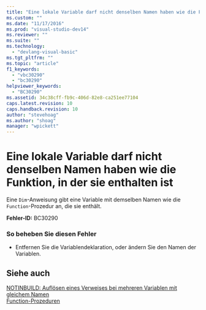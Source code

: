 ```yaml
---
title: "Eine lokale Variable darf nicht denselben Namen haben wie die Funktion, in der sie enthalten ist | Microsoft Docs"
ms.custom: ""
ms.date: "11/17/2016"
ms.prod: "visual-studio-dev14"
ms.reviewer: ""
ms.suite: ""
ms.technology: 
  - "devlang-visual-basic"
ms.tgt_pltfrm: ""
ms.topic: "article"
f1_keywords: 
  - "vbc30290"
  - "bc30290"
helpviewer_keywords: 
  - "BC30290"
ms.assetid: 34c38cff-fb9c-406d-82e8-ca251ee77104
caps.latest.revision: 10
caps.handback.revision: 10
author: "stevehoag"
ms.author: "shoag"
manager: "wpickett"
---
```

# Eine lokale Variable darf nicht denselben Namen haben wie die Funktion, in der sie enthalten ist
Eine `Dim`\-Anweisung gibt eine Variable mit demselben Namen wie die `Function`\-Prozedur an, die sie enthält.  
  
 **Fehler\-ID:** BC30290  
  
### So beheben Sie diesen Fehler  
  
-   Entfernen Sie die Variablendeklaration, oder ändern Sie den Namen der Variablen.  
  
## Siehe auch  
 [NOTINBUILD: Auflösen eines Verweises bei mehreren Variablen mit gleichem Namen](http://msdn.microsoft.com/de-de/9601e39f-1911-44e1-ace5-3f6e090408b9)   
 [Function\-Prozeduren](../../visual-basic/programming-guide/language-features/procedures/function-procedures.md)